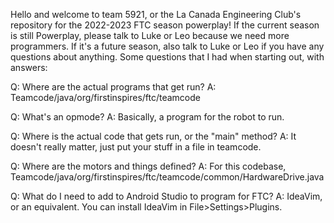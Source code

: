 Hello and welcome to team 5921, or the La Canada Engineering Club's repository for the 2022-2023 FTC season powerplay!
If the current season is still Powerplay, please talk to Luke or Leo because we need more programmers. If it's a future season,
also talk to Luke or Leo if you have any questions about anything.
Some questions that I had when starting out, with answers:

Q: Where are the actual programs that get run?
A: Teamcode/java/org/firstinspires/ftc/teamcode

Q: What's an opmode?
A: Basically, a program for the robot to run.

Q: Where is the actual code that gets run, or the "main" method?
A: It doesn't really matter, just put your stuff in a file in teamcode.

Q: Where are the motors and things defined?
A: For this codebase, Teamcode/java/org/firstinspires/ftc/teamcode/common/HardwareDrive.java

Q: What do I need to add to Android Studio to program for FTC?
A: IdeaVim, or an equivalent. You can install IdeaVim in File>Settings>Plugins.